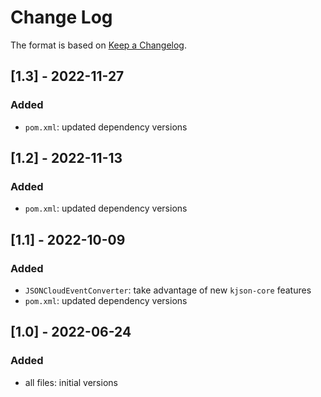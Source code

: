 # Change Log

The format is based on [Keep a Changelog](http://keepachangelog.com/).

## [1.3] - 2022-11-27
### Added
- `pom.xml`: updated dependency versions

## [1.2] - 2022-11-13
### Added
- `pom.xml`: updated dependency versions

## [1.1] - 2022-10-09
### Added
- `JSONCloudEventConverter`: take advantage of new `kjson-core` features
- `pom.xml`: updated dependency versions

## [1.0] - 2022-06-24
### Added
- all files: initial versions
